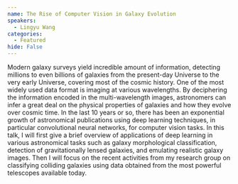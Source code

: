 ```yaml
---
name: The Rise of Computer Vision in Galaxy Evolution
speakers:
  - Lingyu Wang
categories:
  - Featured
hide: False
---
```


Modern galaxy surveys yield incredible amount of information, detecting millions to even billions of galaxies from the present-day Universe to the very early Universe, covering most of the cosmic history. One of the most widely used data format is imaging at various wavelengths. By deciphering the information encoded in the multi-wavelength images, astronomers can infer a great deal on the physical properties of galaxies and how they evolve over cosmic time. In the last 10 years or so, there has been an exponential growth of astronomical publications using deep learning techniques, in particular convolutional neural networks, for computer vision tasks. In this talk, I will first give a brief overview of applications of deep learning in various astronomical tasks such as galaxy morphological classification, detection of gravitationally lensed galaxies, and emulating realistic galaxy images. Then I will focus on the recent activities from my research group on classifying colliding galaxies using data obtained from the most powerful telescopes available today.

